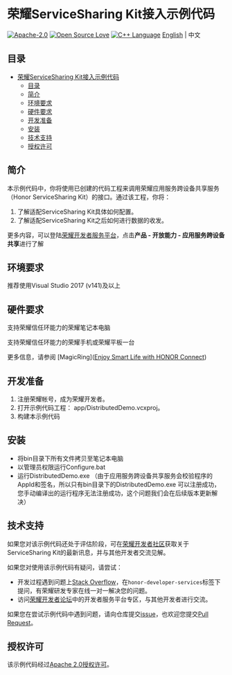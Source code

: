 # 荣耀ServiceSharing Kit接入示例代码

[![Apache-2.0](https://img.shields.io/badge/license-Apache-blue)](http://www.apache.org/licenses/LICENSE-2.0)
[![Open Source Love](https://img.shields.io/static/v1?label=Open%20Source&message=%E2%9D%A4%EF%B8%8F&color=green)](https://developer.hihonor.com/demos/)
[![C++ Language](https://img.shields.io/badge/language-c++-blue.svg)](https://isocpp.org/)
[English](README.md) | 中文

## 目录

- [荣耀ServiceSharing Kit接入示例代码](#荣耀ServiceSharing-kit接入示例代码)
  - [目录](#目录)
  - [简介](#简介)
  - [环境要求](#环境要求)
  - [硬件要求](#硬件要求)
  - [开发准备](#开发准备)
  - [安装](#安装)
  - [技术支持](#技术支持)
  - [授权许可](#授权许可)

## 简介

本示例代码中，你将使用已创建的代码工程来调用荣耀应用服务跨设备共享服务（Honor ServiceSharing Kit）的接口。通过该工程，你将：
1.	了解适配ServiceSharing Kit具体如何配置。
2.	了解适配ServiceSharing Kit之后如何进行数据的收发。

更多内容，可以登陆[荣耀开发者服务平台](https://developer.hihonor.com/cn/)，点击**产品 - 开放能力 - 应用服务跨设备共享**进行了解

## 环境要求

推荐使用Visual Studio 2017 (v141)及以上

## 硬件要求

支持荣耀信任环能力的荣耀笔记本电脑

支持荣耀信任环能力的荣耀手机或荣耀平板一台

更多信息，请参阅
[MagicRing]([Enjoy Smart Life with HONOR Connect](https://www.honor.com/za/support/content/en-us15853065/)) 

## 开发准备

1.	注册荣耀帐号，成为荣耀开发者。
2.	打开示例代码工程： app/DistributedDemo.vcxproj。
3.	构建本示例代码


## 安装
* 将bin目录下所有文件拷贝至笔记本电脑
* 以管理员权限运行Configure.bat
* 运行DistributedDemo.exe （由于应用服务跨设备共享服务会校验程序的AppId和签名，所以只有bin目录下的DistributedDemo.exe 可以注册成功，您手动编译出的运行程序无法注册成功，这个问题我们会在后续版本更新解决）


## 技术支持

如果您对该示例代码还处于评估阶段，可在[荣耀开发者社区](https://developer.hihonor.com/cn/forum/?navation=dh11614886576872095748%2F1)获取关于ServiceSharing Kit的最新讯息，并与其他开发者交流见解。

如果您对使用该示例代码有疑问，请尝试：
- 开发过程遇到问题上[Stack Overflow](https://stackoverflow.com/questions/tagged/honor-developer-services?tab=Votes)，在`honor-developer-services`标签下提问，有荣耀研发专家在线一对一解决您的问题。
- 访问[荣耀开发者论坛](https://developer.hihonor.com/cn/forum/?navation=dh11614886576872095748%2F1)中的开发者服务平台专区，与其他开发者进行交流。

如果您在尝试示例代码中遇到问题，请向仓库提交[issue](https://github.com/HONORDevelopers/ServiceSharing-demo/issues)，也欢迎您提交[Pull Request](https://github.com/HONORDevelopers/ServiceSharing-demo/pulls)。

## 授权许可

该示例代码经过[Apache 2.0授权许可](http://www.apache.org/licenses/LICENSE-2.0)。

